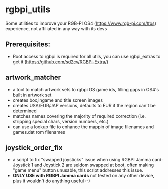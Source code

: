 # rgbpi_utils
Some utilities to improve your RGB-PI OS4 (https://www.rgb-pi.com/#os) experience, not affiliated in any way with its devs

## Prerequisites:

- Root access to rgbpi is required for all utils, you can use rgbpi_extras to get it (https://github.com/sd2cv/RGBPi-Extra/)

## artwork_matcher

- a tool to match artwork sets to rgbpi OS game ids, filling gaps in OS4's built in artwork set
- creates box,ingame and title screen images
- creates USA/EUR/JAP versions, defaults to EUR if the region can't be determined
- matches names covering the majority of required correction (i.e. stripping special chars, version numbers, etc.)
- can use a lookup file to enhance the mappin of image filenames and games.dat rom filenames

## joystick_order_fix

- a script to fix "swapped joysticks" issue when using RGBPI Jamma card: Joystick 1 and Joystick 2 are seldom swapped at boot, often making "game menu" button unusable, this script addresses this issue. 
- **ONLY USE  with RGBPI Jamma cards** not tested on any other device, plus it wouldn't do anything useful :-) 




